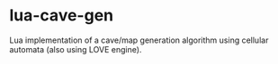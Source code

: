 lua-cave-gen
============

Lua implementation of a cave/map generation algorithm using cellular automata (also using LOVE engine).
